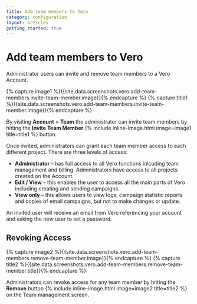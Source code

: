 ```yaml
---
title: Add team members to Vero
category: configuration
layout: articles
getting_started: true
---
```


# Add team members to Vero

Administrator users can invite and remove team members to a Vero Account.

{% capture image1 %}{{site.data.screenshots.vero.add-team-members.invite-team-member.image}}{% endcapture %}
{% capture title1 %}{{site.data.screenshots.vero.add-team-members.invite-team-member.image}}{% endcapture %}

By visiting **Account** > **Team** the administrator can invite team members by hitting the **Invite Team Member** {% include inline-image.html image=image1 title=title1 %} button. 

Once invited, administrators can grant each team member access to each different project. There are three levels of access:

- 	**Administrator** –  has full access to all Vero functions inlcuding team management and billing. Administrators have access to all projects created on the Account.
- 	**Edit / View** – this enables the user to access all the main parts of Vero including creating and sending campaigns.
- 	**View only** – this allows users to view logs, campaign statistic reports and copies of email campaigns, but not to make changes or update.

An invited user will receive an email from Vero referencing your account and asking the new user to set a password.

## Revoking Access

{% capture image2 %}{{site.data.screenshots.vero.add-team-members.remove-team-member.image}}{% endcapture %}
{% capture title2 %}{{site.data.screenshots.vero.add-team-members.remove-team-member.title}}{% endcapture %}

Administrators can revoke access for any team member by hitting the **Remove** button {% include inline-image.html image=image2 title=title2 %} on the Team management screen.